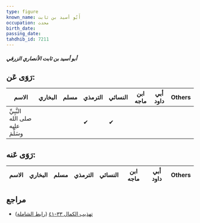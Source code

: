 ```yaml
---
type: figure
known_name: أَبُو أسيد بن ثابت
occupation: محدث
birth_date:
passing_date:
tahdhib_id: 7211
---
```

##### أبو أسيد بن ثابت الأنصاري الزرقي

## رَوَى عَن:
| الاسم                             | البخاري | مسلم | الترمذي | النسائي | ابن ماجه | أبي داود | Others |
| --------------------------------- | ------- | ---- | ------- | ------- | -------- | -------- | ------ |
| النَّبِيِّ صلى الله عليه وسَلَّمَ |         |      | ✔       | ✔       |          |          |        |
## رَوَى عَنه:
| الاسم | البخاري | مسلم | الترمذي | النسائي | ابن ماجه | أبي داود | Others |
| ----- | ------- | ---- | ------- | ------- | -------- | -------- | ------ |
## مراجع
- [تهذيب الكمال ٣٣-٤١](obsidian://open?vault=Tahdhib-al-Kamal&file=Figures/٧٢١١-أبو%20أسيد%20بن%20ثابت%20الأنصاري%20الزرقي) ([رابط الشاملة](https://shamela.ws/book/3722/17712))